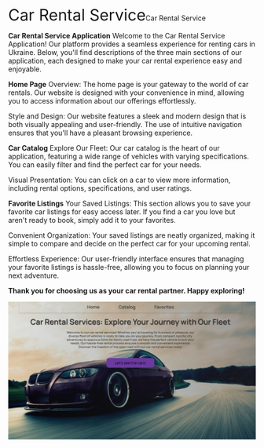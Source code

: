 <span style="font-size: 32px;">Car Rental Service</span>Car Rental Service

**Car Rental Service Application**
Welcome to the Car Rental Service Application! Our platform provides a seamless experience for renting cars in Ukraine. Below, you'll find descriptions of the three main sections of our application, each designed to make your car rental experience easy and enjoyable.

**Home Page**
Overview: The home page is your gateway to the world of car rentals. Our website is designed with your convenience in mind, allowing you to access information about our offerings effortlessly.

Style and Design: Our website features a sleek and modern design that is both visually appealing and user-friendly. The use of  intuitive navigation ensures that you'll have a pleasant browsing experience.

**Car Catalog**
Explore Our Fleet: Our car catalog is the heart of our application, featuring a wide range of vehicles with varying specifications. You can easily filter and find the perfect car for your needs.

Visual Presentation: You can click on a car to view more information, including rental options, specifications, and user ratings.

**Favorite Listings**
Your Saved Listings: This section allows you to save your favorite car listings for easy access later. If you find a car you love but aren't ready to book, simply add it to your favorites.

Convenient Organization: Your saved listings are neatly organized, making it simple to compare and decide on the perfect car for your upcoming rental.

Effortless Experience: Our user-friendly interface ensures that managing your favorite listings is hassle-free, allowing you to focus on planning your next adventure.

__Thank you for choosing us as your car rental partner. Happy exploring!__

![Скриншот приложения](./src/image/Welcom_Cars_Service.png)